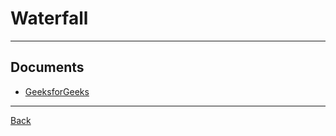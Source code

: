 # Waterfall

---

## Documents

- [GeeksforGeeks](https://www.geeksforgeeks.org/top-8-software-development-models-used-in-industry/?ref=lbp)

---

[Back](./../readme.md)
